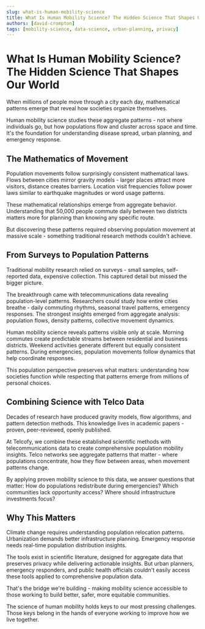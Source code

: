 ```yaml
---
slug: what-is-human-mobility-science
title: What Is Human Mobility Science? The Hidden Science That Shapes Our World
authors: [david-crompton]
tags: [mobility-science, data-science, urban-planning, privacy]
---
```


# What Is Human Mobility Science? The Hidden Science That Shapes Our World

When millions of people move through a city each day, mathematical patterns emerge that reveal how societies organize themselves.

Human mobility science studies these aggregate patterns - not where individuals go, but how populations flow and cluster across space and time. It's the foundation for understanding disease spread, urban planning, and emergency response.

<!-- truncate -->

## The Mathematics of Movement

Population movements follow surprisingly consistent mathematical laws. Flows between cities mirror gravity models - larger places attract more visitors, distance creates barriers. Location visit frequencies follow power laws similar to earthquake magnitudes or word usage patterns.

These mathematical relationships emerge from aggregate behavior. Understanding that 50,000 people commute daily between two districts matters more for planning than knowing any specific route.

But discovering these patterns required observing population movement at massive scale - something traditional research methods couldn't achieve.

## From Surveys to Population Patterns

Traditional mobility research relied on surveys - small samples, self-reported data, expensive collection. This captured detail but missed the bigger picture.

The breakthrough came with telecommunications data revealing population-level patterns. Researchers could study how entire cities breathe - daily commuting rhythms, seasonal travel patterns, emergency responses. The strongest insights emerged from aggregate analysis: population flows, density patterns, collective movement dynamics.

Human mobility science reveals patterns visible only at scale. Morning commutes create predictable streams between residential and business districts. Weekend activities generate different but equally consistent patterns. During emergencies, population movements follow dynamics that help coordinate responses.

This population perspective preserves what matters: understanding how societies function while respecting that patterns emerge from millions of personal choices.

## Combining Science with Telco Data

Decades of research have produced gravity models, flow algorithms, and pattern detection methods. This knowledge lives in academic papers - proven, peer-reviewed, openly published.

At Telcofy, we combine these established scientific methods with telecommunications data to create comprehensive population mobility insights. Telco networks see aggregate patterns that matter - where populations concentrate, how they flow between areas, when movement patterns change.

By applying proven mobility science to this data, we answer questions that matter: How do populations redistribute during emergencies? Which communities lack opportunity access? Where should infrastructure investments focus?

## Why This Matters

Climate change requires understanding population relocation patterns. Urbanization demands better infrastructure planning. Emergency response needs real-time population distribution insights.

The tools exist in scientific literature, designed for aggregate data that preserves privacy while delivering actionable insights. But urban planners, emergency responders, and public health officials couldn't easily access these tools applied to comprehensive population data.

That's the bridge we're building - making mobility science accessible to those working to build better, safer, more equitable communities.

The science of human mobility holds keys to our most pressing challenges. Those keys belong in the hands of everyone working to improve how we live together.
